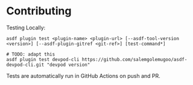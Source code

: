 # Contributing

Testing Locally:

```shell
asdf plugin test <plugin-name> <plugin-url> [--asdf-tool-version <version>] [--asdf-plugin-gitref <git-ref>] [test-command*]

# TODO: adapt this
asdf plugin test devpod-cli https://github.com/salemgolemugoo/asdf-devpod-cli.git "devpod version"
```

Tests are automatically run in GitHub Actions on push and PR.

